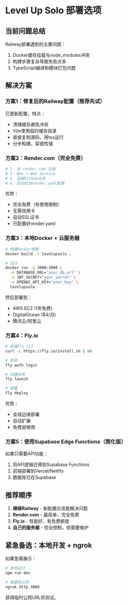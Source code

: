# Level Up Solo 部署选项

## 当前问题总结
Railway部署遇到的主要问题：
1. Docker缓存挂载与node_modules冲突
2. 构建步骤复杂导致失败点多
3. TypeScript编译和模块打包问题

## 解决方案

### 方案1：修复后的Railway配置（推荐先试）
已更新配置，特点：
- 清理缓存避免冲突
- Vite使用临时缓存目录
- 直接复制源码，用tsx运行
- 分步构建，容错性强

### 方案2：Render.com（完全免费）
```bash
# 1. 去 render.com 注册
# 2. New > Web Service
# 3. 连接GitHub仓库
# 4. 自动检测render.yaml配置
```

优势：
- 完全免费（有使用限制）
- 无需信用卡
- 自动SSL证书
- 已配置好render.yaml

### 方案3：本地Docker + 云服务器
```bash
# 构建Docker镜像
docker build -t levelupsolo .

# 运行
docker run -p 3000:3000 \
  -e DATABASE_URL="your_db_url" \
  -e JWT_SECRET="your_secret" \
  -e OPENAI_API_KEY="your_key" \
  levelupsolo
```

然后部署到：
- AWS EC2 (1年免费)
- DigitalOcean ($4/月)
- 腾讯云/阿里云

### 方案4：Fly.io
```bash
# 安装Fly CLI
curl -L https://fly.io/install.sh | sh

# 登录
fly auth login

# 创建应用
fly launch

# 部署
fly deploy
```

优势：
- 全球边缘部署
- 自动扩展
- 免费层够用

### 方案5：使用Supabase Edge Functions（简化版）
如果只需要API功能：
1. 将API逻辑迁移到Supabase Functions
2. 前端部署到Vercel/Netlify
3. 数据库已在Supabase

## 推荐顺序
1. **继续Railway** - 新配置应该能解决问题
2. **Render.com** - 最简单，完全免费
3. **Fly.io** - 性能好，有免费额度
4. **自己的服务器** - 完全控制，但需要维护

## 紧急备选：本地开发 + ngrok
如果急需展示：
```bash
# 本地运行
npm run dev

# 暴露到公网
ngrok http 3000
```

获得临时公网URL供测试。